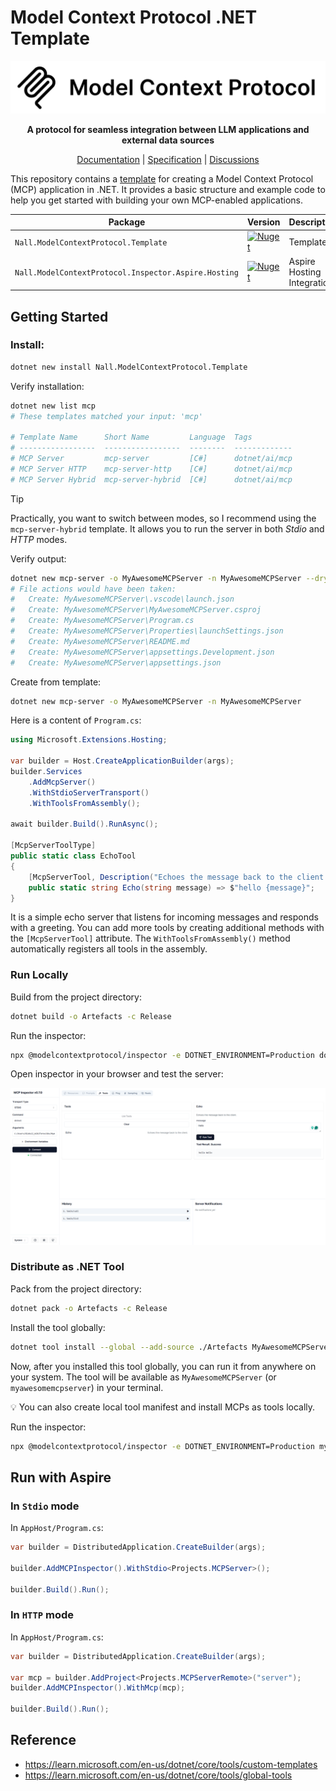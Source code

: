# Model Context Protocol .NET Template

<p align="center">
  <img src="assets/light.png" alt="MCP Logo" />
</p>

<p align="center">
  <strong>A protocol for seamless integration between LLM applications and external data sources</strong>
</p>

<p align="center">
  <a href="https://modelcontextprotocol.io">Documentation</a> |
  <a href="https://spec.modelcontextprotocol.io">Specification</a> |
  <a href="https://github.com/orgs/modelcontextprotocol/discussions">Discussions</a>
</p>

This repository contains a [template](https://www.nuget.org/packages/Nall.ModelContextProtocol.Template) for creating a Model Context Protocol (MCP) application in .NET. It provides a basic structure and example code to help you get started with building your own MCP-enabled applications.

| Package                                              | Version                                                                                                                                                                          | Description                |
| ---------------------------------------------------- | -------------------------------------------------------------------------------------------------------------------------------------------------------------------------------- | -------------------------- |
| `Nall.ModelContextProtocol.Template`                 | [![Nuget](https://img.shields.io/nuget/v/Nall.ModelContextProtocol.Template.svg)](https://nuget.org/packages/Nall.ModelContextProtocol.Template)                                 | Templates                  |
| `Nall.ModelContextProtocol.Inspector.Aspire.Hosting` | [![Nuget](https://img.shields.io/nuget/v/Nall.ModelContextProtocol.Inspector.Aspire.Hosting.svg)](https://nuget.org/packages/Nall.ModelContextProtocol.Inspector.Aspire.Hosting) | Aspire Hosting Integration |

## Getting Started

### Install:

```bash
dotnet new install Nall.ModelContextProtocol.Template
```

Verify installation:

```bash
dotnet new list mcp
# These templates matched your input: 'mcp'

# Template Name      Short Name         Language  Tags
# -----------------  -----------------  --------  -------------
# MCP Server         mcp-server         [C#]      dotnet/ai/mcp
# MCP Server HTTP    mcp-server-http    [C#]      dotnet/ai/mcp
# MCP Server Hybrid  mcp-server-hybrid  [C#]      dotnet/ai/mcp
```

> [!TIP]
> Practically, you want to switch between modes, so I recommend using the `mcp-server-hybrid` template. It allows you to run the server in both *Stdio* and *HTTP* modes.

Verify output:

```bash
dotnet new mcp-server -o MyAwesomeMCPServer -n MyAwesomeMCPServer --dry-run
# File actions would have been taken:
#   Create: MyAwesomeMCPServer\.vscode\launch.json
#   Create: MyAwesomeMCPServer\MyAwesomeMCPServer.csproj
#   Create: MyAwesomeMCPServer\Program.cs
#   Create: MyAwesomeMCPServer\Properties\launchSettings.json
#   Create: MyAwesomeMCPServer\README.md
#   Create: MyAwesomeMCPServer\appsettings.Development.json
#   Create: MyAwesomeMCPServer\appsettings.json
```

Create from template:

```bash
dotnet new mcp-server -o MyAwesomeMCPServer -n MyAwesomeMCPServer
```

Here is a content of `Program.cs`:

```csharp
using Microsoft.Extensions.Hosting;

var builder = Host.CreateApplicationBuilder(args);
builder.Services
    .AddMcpServer()
    .WithStdioServerTransport()
    .WithToolsFromAssembly();

await builder.Build().RunAsync();

[McpServerToolType]
public static class EchoTool
{
    [McpServerTool, Description("Echoes the message back to the client.")]
    public static string Echo(string message) => $"hello {message}";
}
```

It is a simple echo server that listens for incoming messages and responds with a greeting. You can add more tools by creating additional methods with the `[McpServerTool]` attribute. The `WithToolsFromAssembly()` method automatically registers all tools in the assembly.

### Run Locally

Build from the project directory:

```bash
dotnet build -o Artefacts -c Release
```

Run the inspector:

```bash
npx @modelcontextprotocol/inspector -e DOTNET_ENVIRONMENT=Production dotnet "$(PWD)/Artefacts/MyAwesomeMCPServer.dll"
```

Open inspector in your browser and test the server:

<p align="center">
  <img src="assets/inspector-demo.png" alt="Inspector Demo" />
</p>


### Distribute as .NET Tool

Pack from the project directory:

```bash
dotnet pack -o Artefacts -c Release
```

Install the tool globally:

```bash
dotnet tool install --global --add-source ./Artefacts MyAwesomeMCPServer
```

Now, after you installed this tool globally, you can run it from anywhere on your system. The tool will be available as `MyAwesomeMCPServer` (or `myawesomemcpserver`) in your terminal.

💡 You can also create local tool manifest and install MCPs as tools locally.

Run the inspector:

```bash
npx @modelcontextprotocol/inspector -e DOTNET_ENVIRONMENT=Production myawesomemcpserver
```

## Run with Aspire

### In `Stdio` mode

In `AppHost/Program.cs`:

```csharp
var builder = DistributedApplication.CreateBuilder(args);

builder.AddMCPInspector().WithStdio<Projects.MCPServer>();

builder.Build().Run();
```

### In `HTTP` mode

In `AppHost/Program.cs`:

```csharp
var builder = DistributedApplication.CreateBuilder(args);

var mcp = builder.AddProject<Projects.MCPServerRemote>("server");
builder.AddMCPInspector().WithMcp(mcp);

builder.Build().Run();
```

## Reference

- <https://learn.microsoft.com/en-us/dotnet/core/tools/custom-templates>
- <https://learn.microsoft.com/en-us/dotnet/core/tools/global-tools>

